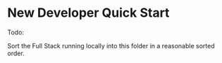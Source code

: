 # New Developer Quick Start

Todo: 

Sort the Full Stack running locally into this folder in a reasonable sorted order.